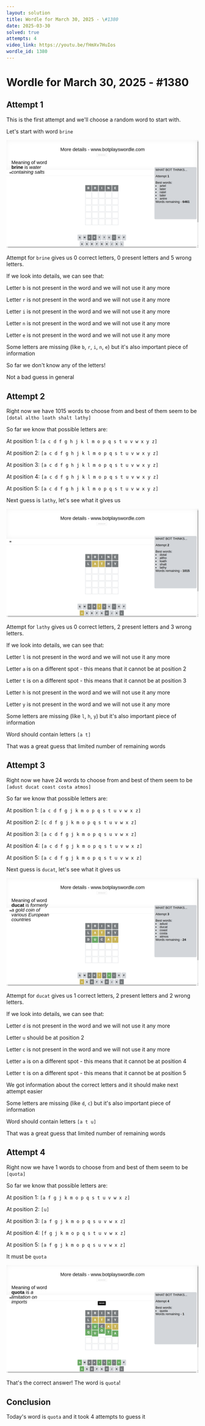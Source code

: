 ```yaml
---
layout: solution
title: Wordle for March 30, 2025 - \#1380
date: 2025-03-30
solved: true
attempts: 4
video_link: https://youtu.be/fHmXv7HuIos
wordle_id: 1380
---
```


# Wordle for March 30, 2025 - \#1380

## Attempt 1

This is the first attempt and we'll choose a random word to start with.

Let's start with word `brine`

![Attempt 1](2025-03-30/attempt-1.png)

Attempt for `brine` gives us 0 correct letters, 0 present letters and 5 wrong letters.

If we look into details, we can see that:

Letter `b` is not present in the word and we will not use it any more

Letter `r` is not present in the word and we will not use it any more

Letter `i` is not present in the word and we will not use it any more

Letter `n` is not present in the word and we will not use it any more

Letter `e` is not present in the word and we will not use it any more

Some letters are missing (like `b`, `r`, `i`, `n`, `e`) but it's also important piece of information

So far we don't know any of the letters!

Not a bad guess in general



## Attempt 2

Right now we have 1015 words to choose from and best of them seem to be `[dotal altho loath shalt lathy]`

So far we know that possible letters are:

At position 1: `[a c d f g h j k l m o p q s t u v w x y z]`

At position 2: `[a c d f g h j k l m o p q s t u v w x y z]`

At position 3: `[a c d f g h j k l m o p q s t u v w x y z]`

At position 4: `[a c d f g h j k l m o p q s t u v w x y z]`

At position 5: `[a c d f g h j k l m o p q s t u v w x y z]`

Next guess is `lathy`, let's see what it gives us

![Attempt 2](2025-03-30/attempt-2.png)

Attempt for `lathy` gives us 0 correct letters, 2 present letters and 3 wrong letters.

If we look into details, we can see that:

Letter `l` is not present in the word and we will not use it any more

Letter `a` is on a different spot - this means that it cannot be at position 2

Letter `t` is on a different spot - this means that it cannot be at position 3

Letter `h` is not present in the word and we will not use it any more

Letter `y` is not present in the word and we will not use it any more

Some letters are missing (like `l`, `h`, `y`) but it's also important piece of information

Word should contain letters `[a t]`

That was a great guess that limited number of remaining words



## Attempt 3

Right now we have 24 words to choose from and best of them seem to be `[adust ducat coast costa atmos]`

So far we know that possible letters are:

At position 1: `[a c d f g j k m o p q s t u v w x z]`

At position 2: `[c d f g j k m o p q s t u v w x z]`

At position 3: `[a c d f g j k m o p q s u v w x z]`

At position 4: `[a c d f g j k m o p q s t u v w x z]`

At position 5: `[a c d f g j k m o p q s t u v w x z]`

Next guess is `ducat`, let's see what it gives us

![Attempt 3](2025-03-30/attempt-3.png)

Attempt for `ducat` gives us 1 correct letters, 2 present letters and 2 wrong letters.

If we look into details, we can see that:

Letter `d` is not present in the word and we will not use it any more

Letter `u` should be at position 2

Letter `c` is not present in the word and we will not use it any more

Letter `a` is on a different spot - this means that it cannot be at position 4

Letter `t` is on a different spot - this means that it cannot be at position 5

We got information about the correct letters and it should make next attempt easier

Some letters are missing (like `d`, `c`) but it's also important piece of information

Word should contain letters `[a t u]`

That was a great guess that limited number of remaining words



## Attempt 4

Right now we have 1 words to choose from and best of them seem to be `[quota]`

So far we know that possible letters are:

At position 1: `[a f g j k m o p q s t u v w x z]`

At position 2: `[u]`

At position 3: `[a f g j k m o p q s u v w x z]`

At position 4: `[f g j k m o p q s t u v w x z]`

At position 5: `[a f g j k m o p q s u v w x z]`

It must be `quota`

![Attempt 4](2025-03-30/attempt-4.png)

That's the correct answer! The word is `quota`!

## Conclusion

Today's word is `quota` and it took 4 attempts to guess it

